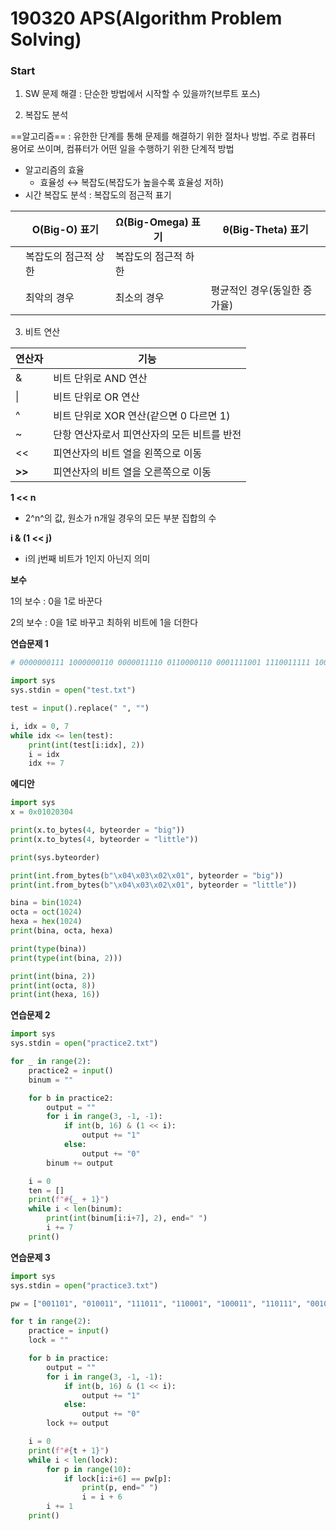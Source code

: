 # 190320 APS(Algorithm Problem Solving)

### Start

1) SW 문제 해결 : 단순한 방법에서 시작할 수 있을까?(브루트 포스)



2) 복잡도 분석

==알고리즘== : 유한한 단계를 통해 문제를 해결하기 위한 절차나 방법. 주로 컴퓨터 용어로 쓰이며, 컴퓨터가 어떤 일을 수행하기 위한 단계적 방법



- 알고리즘의 효율
  - 효율성 ↔ 복잡도(복잡도가 높을수록 효율성 저하)
- 시간 복잡도 분석 : 복잡도의 점근적 표기

|      | O(Big-O) 표기        | Ω(Big-Omega) 표기    | θ(Big-Theta) 표기            |
| ---- | -------------------- | -------------------- | ---------------------------- |
|      | 복잡도의 점근적 상한 | 복잡도의 점근적 하한 |                              |
|      | 최악의 경우          | 최소의 경우          | 평균적인 경우(동일한 증가율) |



3) 비트 연산

| 연산자 | 기능                                        |
| ------ | ------------------------------------------- |
| &      | 비트 단위로 AND 연산                        |
| \|     | 비트 단위로 OR 연산                         |
| ^      | 비트 단위로 XOR 연산(같으면 0 다르면 1)     |
| ~      | 단항 연산자로서 피연산자의 모든 비트를 반전 |
| <<     | 피연산자의 비트 열을 왼쪽으로 이동          |
| **>>** | 피연산자의 비트 열을 오른쪽으로 이동        |

**1 << n**

- 2^n^의 값, 원소가 n개일 경우의 모든 부분 집합의 수



**i & (1 << j)**

- i의 j번째 비트가 1인지 아닌지 의미



**보수**

1의 보수 : 0을 1로 바꾼다

2의 보수 : 0을 1로 바꾸고 최하위 비트에 1을 더한다



**연습문제 1**

```python
# 0000000111 1000000110 0000011110 0110000110 0001111001 1110011111 1001100111

import sys
sys.stdin = open("test.txt")

test = input().replace(" ", "")

i, idx = 0, 7
while idx <= len(test):
    print(int(test[i:idx], 2))
    i = idx
    idx += 7
```



**에디안**

```python
import sys
x = 0x01020304

print(x.to_bytes(4, byteorder = "big"))
print(x.to_bytes(4, byteorder = "little"))

print(sys.byteorder)

print(int.from_bytes(b"\x04\x03\x02\x01", byteorder = "big"))
print(int.from_bytes(b"\x04\x03\x02\x01", byteorder = "little"))

```



```python
bina = bin(1024)
octa = oct(1024)
hexa = hex(1024)
print(bina, octa, hexa)

print(type(bina))
print(type(int(bina, 2)))

print(int(bina, 2))
print(int(octa, 8))
print(int(hexa, 16))
```



**연습문제 2**

```python
import sys
sys.stdin = open("practice2.txt")

for _ in range(2):
    practice2 = input()
    binum = ""

    for b in practice2:
        output = ""
        for i in range(3, -1, -1):
            if int(b, 16) & (1 << i):
                output += "1"
            else:
                output += "0"
        binum += output

    i = 0
    ten = []
    print(f"#{_ + 1}")
    while i < len(binum):
        print(int(binum[i:i+7], 2), end=" ")
        i += 7
    print()
```



**연습문제 3**

```python
import sys
sys.stdin = open("practice3.txt")

pw = ["001101", "010011", "111011", "110001", "100011", "110111", "001011", "111101", "011001", "101111"]

for t in range(2):
    practice = input()
    lock = ""

    for b in practice:
        output = ""
        for i in range(3, -1, -1):
            if int(b, 16) & (1 << i):
                output += "1"
            else:
                output += "0"
        lock += output

    i = 0
    print(f"#{t + 1}")
    while i < len(lock):
        for p in range(10):
            if lock[i:i+6] == pw[p]:
                print(p, end=" ")
                i = i + 6
        i += 1
    print()
```

